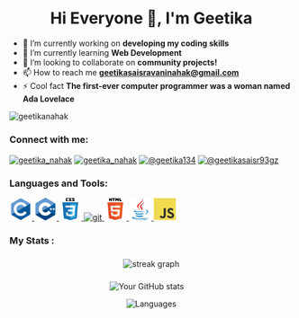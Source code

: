 <h1 align="center">Hi Everyone 👋, I'm Geetika</h1>

- 🔭 I’m currently working on **developing my coding skills**
- 🌱 I’m currently learning **Web Development**
- 👯 I’m looking to collaborate on **community projects!**
- 📫 How to reach me **geetikasaisravaninahak@gmail.com**
- ⚡ Cool fact **The first-ever computer programmer was a woman named Ada Lovelace**

 
<p align="left"> <img src="https://komarev.com/ghpvc/?username=geetikanahak&label=Profile%20views&color=0e75b6&style=flat" alt="geetikanahak" /> </p>

<h3 align="left">Connect with me:</h3>
<p align="left">
 
<a href="https://www.codechef.com/users/geetika_nahak" target="blank"><img align="center" src="https://img.icons8.com/?size=100&id=4z2zrIWYmGqx&format=png&color=FFFFFF" alt="geetika_nahak" height="30" width="40" /></a>
<a href="https://www.leetcode.com/geetika_nahak" target="blank"><img align="center" src="https://raw.githubusercontent.com/rahuldkjain/github-profile-readme-generator/master/src/images/icons/Social/leet-code.svg" alt="geetika_nahak" height="30" width="40" /></a>
<a href="https://www.hackerearth.com/@geetika134" target="blank"><img align="center" src="https://raw.githubusercontent.com/rahuldkjain/github-profile-readme-generator/master/src/images/icons/Social/hackerearth.svg" alt="@geetika134" height="30" width="40" /></a>
<a href="https://auth.geeksforgeeks.org/user/@geetikasaisr93gz" target="blank"><img align="center" src="https://raw.githubusercontent.com/rahuldkjain/github-profile-readme-generator/master/src/images/icons/Social/geeks-for-geeks.svg" alt="@geetikasaisr93gz" height="30" width="40" /></a>
</p>

<h3 align="left">Languages and Tools:</h3>
<p align="left"> <a href="https://www.cprogramming.com/" target="_blank" rel="noreferrer"> <img src="https://raw.githubusercontent.com/devicons/devicon/master/icons/c/c-original.svg" alt="c" width="40" height="40"/> </a> <a href="https://www.w3schools.com/cpp/" target="_blank" rel="noreferrer"> <img src="https://raw.githubusercontent.com/devicons/devicon/master/icons/cplusplus/cplusplus-original.svg" alt="cplusplus" width="40" height="40"/> </a> <a href="https://www.w3schools.com/css/" target="_blank" rel="noreferrer"> <img src="https://raw.githubusercontent.com/devicons/devicon/master/icons/css3/css3-original-wordmark.svg" alt="css3" width="40" height="40"/> </a> <a href="https://git-scm.com/" target="_blank" rel="noreferrer"> <img src="https://www.vectorlogo.zone/logos/git-scm/git-scm-icon.svg" alt="git" width="40" height="40"/> </a> <a href="https://www.w3.org/html/" target="_blank" rel="noreferrer"> <img src="https://raw.githubusercontent.com/devicons/devicon/master/icons/html5/html5-original-wordmark.svg" alt="html5" width="40" height="40"/> </a> <a href="https://www.java.com" target="_blank" rel="noreferrer"> <img src="https://raw.githubusercontent.com/devicons/devicon/master/icons/java/java-original.svg" alt="java" width="40" height="40"/> </a> <a href="https://developer.mozilla.org/en-US/docs/Web/JavaScript" target="_blank" rel="noreferrer"> <img src="https://raw.githubusercontent.com/devicons/devicon/master/icons/javascript/javascript-original.svg" alt="javascript" width="40" height="40"/> </a> </p>

###

<h3 align="left">My Stats :</h3>

###

<div align="center">
  <img src="https://streak-stats.demolab.com?user=GeetikaNahak&locale=en&mode=daily&theme=dark&hide_border=false&border_radius=5&order=3" height="220" alt="streak graph"  />
</div>

###

<div align="center">

 
 <!-- <img src="https://github-readme-stats.vercel.app/api?username=geetikanahak&show_icons=true&hide_title=false&hide_rank=false&show_icons=true&include_all_commits=true&count_private=true&disable_animations=false&theme=dracula&locale=en&hide_border=false&order=1" height="150" alt="stats graph" alt="GitHub Stats" width="48%" />

<img src="https://github-readme-stats.vercel.app/api?username=GeetikaNahak&hide_title=false&hide_rank=false&show_icons=true&include_all_commits=true&count_private=true&disable_animations=false&theme=dracula&locale=en&hide_border=false&order=1" height="150" alt="stats graph"  /> -->
 <!-- <img src="https://github-readme-stats.vercel.app/api/top-langs?username=GeetikaNahak&locale=en&hide_title=false&layout=compact&card_width=320&langs_count=5&theme=dracula&hide_border=false&order=2" height="150" alt="languages graph"  /> -->
![Your GitHub stats](https://github-readme-stats.vercel.app/api?username=GeetikaNahak&show_icons=true&theme=radical&title_color=ffffff&icon_color=bb2acf&text_color=daf7dc&bg_color=151515) &nbsp;&nbsp;&nbsp;
<!--<img src="https://github-readme-stats.vercel.app/api?username=geetikanahak&&show_icons=true&title_color=ffffff&icon_color=bb2acf&text_color=daf7dc&bg_color=151515">&nbsp;&nbsp;&nbsp;-->
![Languages](https://github-readme-stats.vercel.app/api/top-langs/?username=GeetikaNahak&layout=compact&langs_count=100&theme=radical&title_color=ffffff&icon_color=bb2acf&text_color=daf7dc&bg_color=151515)
</div>

###
